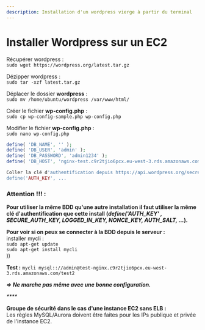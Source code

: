 ```yaml
---
description: Installation d'un wordpress vierge à partir du terminal
---
```


# Installer Wordpress sur un EC2

Récupérer wordpress :  
`sudo wget https://wordpress.org/latest.tar.gz`

Dézipper wordpress :  
`sudo tar -xzf latest.tar.gz`

Déplacer le dossier **wordpress** :  
`sudo mv /home/ubuntu/wordpress /var/www/html/`

Créer le fichier **wp-config.php** :  
`sudo cp wp-config-sample.php wp-config.php`

Modifier le fichier **wp-config.php** :  
`sudo nano wp-config.php`

```php
define( 'DB_NAME', '' );
define( 'DB_USER', 'admin' );
define( 'DB_PASSWORD', 'admin1234' );
define( 'DB_HOST', 'nginx-test.c9r2tjio6pcx.eu-west-3.rds.amazonaws.com' );

Coller la clé d'authentification depuis https://api.wordpress.org/secret-key/1.1/salt/
define('AUTH_KEY', ...
```

### **Attention !!! :** 

**Pour utiliser la même BDD qu'une autre installation il faut utiliser la même clé d'authentification que cette install \(**_**define\('AUTH\_KEY' , SECURE\_AUTH\_KEY, LOGGED\_IN\_KEY, NONCE\_KEY, AUTH\_SALT, ...**_**\).**



**Pour voir si on peux se connecter à la BDD depuis le serveur :**  
installer mycli :  
`sudo apt-get update`  
`sudo apt-get install mycli`  
\)\)

**Test :** `mycli mysql:://admin@test-nginx.c9r2tjio6pcx.eu-west-3.rds.amazonaws.com/test2` 

_**=&gt; Ne marche pas même avec une bonne configuration.**_

_\*\*\*\*_

**Groupe de sécurité dans le cas d'une instance EC2 sans ELB :**   
Les règles MySQL/Aurora doivent être faites pour les IPs publique et privée de l'instance EC2.



